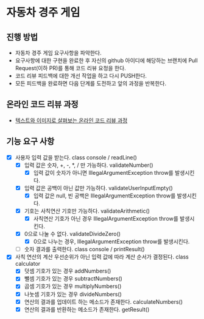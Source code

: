 # 자동차 경주 게임
## 진행 방법
* 자동차 경주 게임 요구사항을 파악한다.
* 요구사항에 대한 구현을 완료한 후 자신의 github 아이디에 해당하는 브랜치에 Pull Request(이하 PR)를 통해 코드 리뷰 요청을 한다.
* 코드 리뷰 피드백에 대한 개선 작업을 하고 다시 PUSH한다.
* 모든 피드백을 완료하면 다음 단계를 도전하고 앞의 과정을 반복한다.

## 온라인 코드 리뷰 과정
* [텍스트와 이미지로 살펴보는 온라인 코드 리뷰 과정](https://github.com/next-step/nextstep-docs/tree/master/codereview)

## 기능 요구 사항
  - [X] 사용자 입력 값을 받는다. class console / readLine()
    - [X] 입력 값은 숫자, +, -, *, / 만 가능하다. validateNumber()
      - [X] 입력 값이 숫자가 아니면 IllegalArgumentException throw를 발생시킨다.
    - [X] 입력 값은 공백이 아닌 값만 가능하다. validateUserInputEmpty()
      - [X] 입력 값은 null, 빈 공백은 IllegalArgumentException throw를 발생시킨다.
    - [X] 기호는 사칙연산 기호만 가능하다. validateArithmetic()
      - [X] 사칙연산 기호가 아닌 경우 IllegalArgumentException throw를 발생시킨다.
    - [X] 0으로 나눌 수 없다. validateDivideZero()
      - [X] 0으로 나누는 경우, IllegalArgumentException throw를 발생시킨다.
    - [ ] 숫자 결과를 출력한다. class console / printResult()
  - [X] 사칙 연산의 계산 우선순위가 아닌 입력 값에 따라 계산 순서가 결정된다. class calculator
    - [X] 덧셈 기호가 있는 경우 addNumbers()
    - [X] 뺄셈 기호가 있는 경우 subtractNumbers()
    - [X] 곱셈 기호가 있는 경우 multiplyNumbers()
    - [X] 나눗셈 기호가 있는 경우 divideNumbers()
    - [X] 연산의 결과를 업데이트 하는 메소드가 존재한다. calculateNumbers()
    - [X] 연산의 결과를 반환하는 메소드가 존재한다. getResult()
